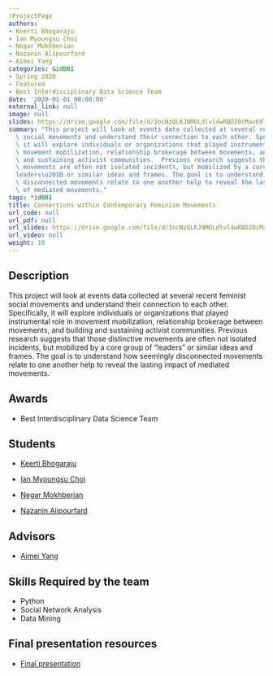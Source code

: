 ```yaml
---
!ProjectPage
authors:
- Keerti Bhogaraju
- Ian Myoungsu Choi
- Negar Mokhberian
- Nazanin Alipourfard
- Aimei Yang
categories: &id001
- Spring 2020
- Featured
- Best Interdisciplinary Data Science Team
date: '2020-01-01 00:00:00'
external_link: null
image: null
slides: https://drive.google.com/file/d/1ocNzQLKJNMOLdlvl4wRBD20cMav60T6d/view?usp=sharing
summary: "This project will look at events data collected at several recent feminist\
  \ social movements and understand their connection to each other. Specifically,\
  \ it will explore individuals or organizations that played instrumental role in\
  \ movement mobilization, relationship brokerage between movements, and building\
  \ and sustaining activist communities.  Previous research suggests that those distinctive\
  \ movements are often not isolated incidents, but mobilized by a core group of \u201C\
  leaders\u201D or similar ideas and frames. The goal is to understand how seemingly\
  \ disconnected movements relate to one another help to reveal the lasting impact\
  \ of mediated movements."
tags: *id001
title: Connections within Contemporary Feminism Movements
url_code: null
url_pdf: null
url_slides: https://drive.google.com/file/d/1ocNzQLKJNMOLdlvl4wRBD20cMav60T6d/view?usp=sharing
url_video: null
weight: 10
---
```

## Description

This project will look at events data collected at several recent feminist social movements and understand their connection to each other. Specifically, it will explore individuals or organizations that played instrumental role in movement mobilization, relationship brokerage between movements, and building and sustaining activist communities.  Previous research suggests that those distinctive movements are often not isolated incidents, but mobilized by a core group of “leaders” or similar ideas and frames. The goal is to understand how seemingly disconnected movements relate to one another help to reveal the lasting impact of mediated movements.



## Awards
* Best Interdisciplinary Data Science Team





## Students

* [Keerti Bhogaraju](../../../author/keerti-bhogaraju)

* [Ian Myoungsu Choi](../../../author/ian-myoungsuchoi)

* [Negar Mokhberian](../../../author/negar-mokhberian)

* [Nazanin Alipourfard](../../../author/nazanin-alipourfard)

## Advisors

* [Aimei Yang](../../../author/aimei-yang)

## Skills Required by the team


* Python
* Social Network Analysis
* Data Mining
## Final presentation resources

* [Final presentation](https://drive.google.com/file/d/1ocNzQLKJNMOLdlvl4wRBD20cMav60T6d/view?usp=sharing)